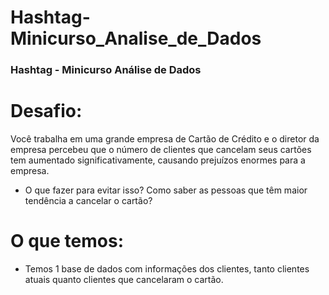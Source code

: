 # Hashtag-Minicurso_Analise_de_Dados
<h3>Hashtag - Minicurso Análise de Dados</h3>

# Desafio:
Você trabalha em uma grande empresa de Cartão de Crédito e o diretor da empresa percebeu que o número de clientes que cancelam seus cartões tem aumentado significativamente, causando prejuízos enormes para a empresa.
- O que fazer para evitar isso? Como saber as pessoas que têm maior tendência a cancelar o cartão?

# O que temos:
- Temos 1 base de dados com informações dos clientes, tanto clientes atuais quanto clientes que cancelaram o cartão.